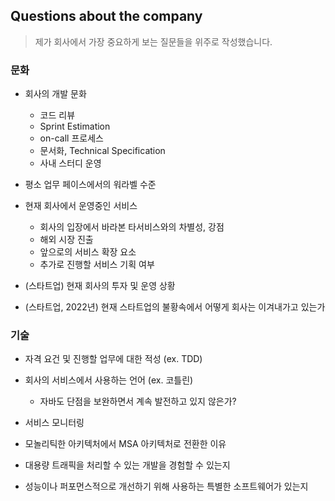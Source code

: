 ## Questions about the company

> 제가 회사에서 가장 중요하게 보는 질문들을 위주로 작성했습니다.

### 문화

- 회사의 개발 문화

  - 코드 리뷰
  - Sprint Estimation
  - on-call 프로세스
  - 문서화, Technical Specification
  - 사내 스터디 운영

- 평소 업무 페이스에서의 워라벨 수준
- 현재 회사에서 운영중인 서비스

  - 회사의 입장에서 바라본 타서비스와의 차별성, 강점
  - 해외 시장 진출
  - 앞으로의 서비스 확장 요소
  - 추가로 진행할 서비스 기획 여부

- (스타트업) 현재 회사의 투자 및 운영 상황
- (스타트업, 2022년) 현재 스타트업의 불황속에서 어떻게 회사는 이겨내가고 있는가

### 기술

- 자격 요건 및 진행할 업무에 대한 적성 (ex. TDD)
- 회사의 서비스에서 사용하는 언어 (ex. 코틀린)

  - 자바도 단점을 보완하면서 계속 발전하고 있지 않은가?

- 서비스 모니터링
- 모놀리틱한 아키텍처에서 MSA 아키텍처로 전환한 이유
- 대용량 트래픽을 처리할 수 있는 개발을 경험할 수 있는지
- 성능이나 퍼포먼스적으로 개선하기 위해 사용하는 특별한 소프트웨어가 있는지
